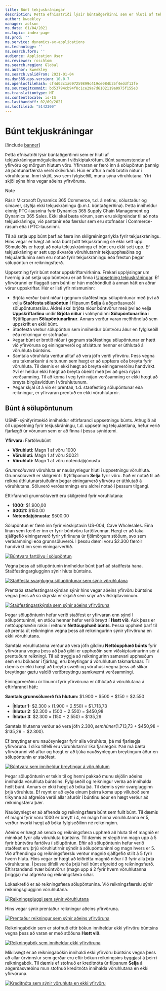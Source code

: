 ```yaml
---
title: Búnt tekjuskráningar
description: Þetta efnisatriði lýsir búntaðgerðinni sem er hluti af tekjuskráningarmöguleikanum í viðskiptakröfum. Búnt samanstendur af yfirvöru og mörgum hlutum vöru.
author: kweekley
manager: aolson
ms.date: 01/04/2021
ms.topic: index-page
ms.prod: ''
ms.service: dynamics-ax-applications
ms.technology: ''
ms.search.form: ''
audience: Application User
ms.reviewer: roschlom
ms.search.region: Global
ms.author: kweekley
ms.search.validFrom: 2021-01-04
ms.dyn365.ops.version: 10.0.7
ms.openlocfilehash: cf4d03c1a697259899c419ce084b35f4eddf13fe
ms.sourcegitcommit: bd53794cb94f8c1ce29a7d6102119a0975f155e3
ms.translationtype: HT
ms.contentlocale: is-IS
ms.lasthandoff: 02/09/2021
ms.locfileid: "5142300"
---
```

# <a name="revenue-recognition-bundles"></a>Búnt tekjuskráningar

[!include [banner](../includes/banner.md)]

Þetta efnisatriði lýsir búntaðgerðinni sem er hluti af tekjuskráningarmöguleikanum í viðskiptakröfum. Búnt samanstendur af yfirvöru og mörgum hlutum vöru. Yfirvaran er færð inn á sölupöntun þannig að pöntunarfærsla verði skilvirkari. Hún er aftur á móti brotin niður í vöruhlutana. Innri skjöl, svo sem fylgiseðill, munu sýna vöruhlutana. Ytri skjöl sýna hins vegar aðeins yfirvöruna.

> [!NOTE]
> Rásir Microsoft Dynamics 365 Commerce, t.d. á netinu, sölustaður og símaver, styðja ekki tekjuskráningu (þ.m.t. búntaðgerðina). Þetta inniheldur einnig PTC-lausnina fyrir Dynamics 365 Supply Chain Management og Dynamics 365 Sales. Ekki skal bæta vörum, sem eru skilgreindar til að nota tekjuskráningu, við pantanir eða færslur sem eru stofnaðar í Commerce-rásum eða í PTC-lausninni.

Til að setja upp búnt þarf að færa inn skilgreiningarlykla fyrir tekjuskráningu. Hins vegar er hægt að nota búnt þótt tekjuskráning sé ekki sett upp. Sömuleiðis er hægt að nota tekjuskráningu ef búnt eru ekki sett upp. Ef tekjuskráning er sett upp ákvarða vöruhlutarnir tekjuupphæðina og tekjuáætlunina sem eru notuð fyrir tekjuskráningu eða frestun þegar sölupöntun er reikningsfærð.

Uppsetning fyrir búnt notar uppskriftarvirknina. Frekari upplýsingar um hvernig á að setja upp búntvöru er að finna í [Uppsetning tekjuskráningar](revenue-recognition-setup.md). Ef yfirvörunni er flaggað sem búnti er hún meðhöndluð á annan hátt en aðrar vörur uppskriftar. Hér er listi yfir mismuninn:

- Brjóta verður búnt niður í gegnum staðfestingu sölupöntunar með því að velja **Staðfesta sölupöntun** í flipanum **Selja** á aðgerðasvæði sölupöntunarsíðu. Aldrei skal brjóta niður búntvörur með því að velja **Uppskriftarlínu** undir **Brjóta niður** í valmyndinni **Sölupöntunarlína** í flýtiflipanum **Sölupöntunarlínur**. Annars verður varan meðhöndluð sem uppskrift en ekki búnt.
- Staðfesta verður sölupöntun sem inniheldur búntvöru áður en fylgiseðill eða reikningur er stofnaður.
- Þegar búnt er brotið niður í gegnum staðfestingu sölupöntunar er hætt við yfirvöruna og einingarverði og afsláttum hennar er úthlutað á vöruhluta búntsins.
- Samtala vöruhluta verður alltaf að vera jöfn verði yfirvöru. Þess vegna eru takmarkanir á reitunum sem hægt er að uppfæra eða breyta fyrir vöruhluta. Til dæmis er ekki hægt að breyta einingarverðinu handvirkt. Því er heldur ekki hægt að breyta óbeint með því að gera nýjan verðsamning. Til að koma í veg fyrir nýjan verðsamning er ekki hægt að breyta birgðavíddum í vöruhlutunum.
- Þegar skjal út á við er prentað, t.d. staðfesting sölupöntunar eða reikningur, er yfirvaran prentuð en ekki vöruhlutarnir.

## <a name="bundles-on-sales-orders"></a>Búnt á sölupöntunum

USMF-sýnifyrirtækið inniheldur eftirfarandi uppsetningu búnts. Athugið að öll uppsetning fyrir tekjuskráningu, t.d. uppsetning tekjuáætlana, hefur verið fjarlægð úr vörunum sem er að finna í þessu sýnidæmi.

**Yfirvara:** Fartölvubúnt

- **Vöruhluti:** Magn 1 af vöru 1000
- **Vöruhluti:** Magn 1 af vöru S0021
- **Vöruhluti:** Magn 1 af vöru notendaþjónustu

*Grunnsöluverð* vöruhluta er nauðsynlegur hluti í uppsetningu vöruhluta. Grunnsöluverð er skilgreint í flýtiflipanum **Selja** fyrir vöru. Það er notað til að reikna úthlutunarstuðulinn þegar einingarverð yfirvöru er úthlutað á vöruhlutana. Söluverð verðsamnings eru aldrei notað í þessum tilgangi.

Eftirfarandi grunnsöluverð eru skilgreind fyrir vöruhlutana:

- **1000:** $1.900,00
- **S0021:** $150.00
- **Notendaþjónusta:** $500.00

Sölupöntun er færð inn fyrir viðskiptavin US-004, Cave Wholesales. Eina línan sem færð er inn er fyrir búntvöru fartölvunnar. Hægt er að taka sjálfgefið einingarverð fyrir yfirlínuna úr fjölmörgum stöðum, svo sem verðsamningi eða grunnsöluverði. Í þessu dæmi voru $2.300 færðir handvirkt inn sem einingarverðið.

[![Búntvara fartölvu í sölupöntun](./media/bundle-01.png)](./media/bundle-01.png)

Vegna þess að sölupöntunin inniheldur búnt þarf að staðfesta hana. Staðfestingarglugginn sýnir hluta búntsins.

[![Staðfesta svarglugga sölupöntunar sem sýnir vöruhlutana](./media/bundle-02.png)](./media/bundle-02.png)

Prentaða staðfestingarskýrslan sýnir hins vegar aðeins yfirvöru búntsins vegna þess að sú skýrsla er skjalið sem snýr að viðskiptavininum.

[![Staðfestingarskýrsla sem sýnir aðeins yfirvöruna](./media/bundle-03.png)](./media/bundle-03.png)

Þegar sölupöntunin hefur verið staðfest er yfirvaran enn sýnd í sölupöntuninni, en stöðu hennar hefur verið breytt í **Hætt við**. Auk þess er nettóupphæðin rakin í reitnum **Nettóupphæð búnts**. Þessa upphæð þarf til að prenta út reikninginn vegna þess að reikningurinn sýnir yfirvöruna en ekki vöruhlutana.

Samtala vöruhlutanna verður að vera jöfn gildinu **Nettóupphæð búnts** fyrir yfirvöruna vegna þess að það gildi er upphæðin sem viðskiptavinurinn sér á prentuðum reikningi. Til að tryggja að reikningurinn samsvari upphæðum sem eru bókaðar í fjárhag, eru breytingar á vöruhlutum takmarkaðar. Til dæmis er ekki hægt að breyta svæði og vöruhúsi vegna þess að slíkar breytingar gætu valdið verðbreytingu samkvæmt verðsamningi.

Einingarverðinu úr línunni fyrir yfirvöruna er úthlutað á vöruhlutana á eftirfarandi hátt:

**Samtals grunnsöluverð frá hlutum:** $1.900 + $500 + $150 = $2.550

- **Íhlutur 1:** $2.300 × (1.900 ÷ 2.550) = $1.713,73
- **Íhlutur 2:** $2.300 × (500 ÷ 2.550) = $450,98
- **Íhlutur 3:** $2.300 × (150 ÷ 2.550) = $135,29

Samtala hlutanna verður að vera jöfn $2.300, sem hún er ($1.713,73 + $450,98 + $135,29 = $2.300).

Ef breytingar eru nauðsynlegar fyrir alla vöruhluta, þá má fjarlægja yfirvöruna. Í slíku tilfelli eru vöruhlutarnir líka fjarlægðir. Það má bæta yfirvörunni við aftur og hægt er að ljúka nauðsynlegum breytingum áður en sölupöntunin er staðfest.

[![Búntvara sem inniheldur breytingar á vöruhlutum](./media/bundle-04.png)](./media/bundle-04.png)

Þegar sölupöntunin er tekin til og henni pakkað munu skjölin aðeins innihalda vöruhluta búntsins. Fylgiseðill og reikningur verða að innihalda heilt búnt. Annars er ekki hægt að bóka þá. Til dæmis sýnir svarglugginn þrjá vöruhluta. Ef reynt er að eyða einum þeirra koma upp villuboð sem tilkynna að afgreiða verði allar afurðir í búntinu áður en hægt verður að reikningsfæra þær.

Nauðsynlegt er að afhenda og reikningsfæra búnt sem fullt búnt. Til dæmis ef magni fyrir vöru 1000 er breytt í 4, en magn hinna vöruhlutanna er 5, verður hvorki hægt að bóka fylgiseðilinn né reikninginn.

Aðeins er hægt að senda og reikningsfæra upphæð að hluta til ef magnið er minnkað fyrir alla vöruhluta búntsins. Til dæmis er slegið inn magn upp á 5 fyrir búntvöru fartölvu í sölupöntun. Eftir að sölupöntunin hefur verið staðfest eru þrjú vöruhlutirnir sýndir á sölupöntuninni og magn hvers er 5. Við afhendingu og reikningsfærslu verður magnið sjálfgefið stillt á 5 fyrir hvern hluta. Hins vegar er hægt að leiðrétta magnið niður í 3 fyrir alla þrjá vöruhlutana. Í þessu tilfelli verða þrjú heil búnt afgreidd og reikningsfærð. Eftirstandandi tvær búntvörur (magn upp á 2 fyrir hvern vöruhlutanna þriggja) má afgreiða og reikningsfæra síðar.

Lokaskrefið er að reikningsfæra sölupöntunina. Við reikningsfærslu sýnir reikningsglugginn vöruhlutana.

[![Reikningsgluggi sem sýnir vöruhlutana](./media/bundle-06.png)](./media/bundle-06.png)

Hins vegar sýnir prentaður reikningur aðeins yfirvöruna.
 
[![Prentaður reikningur sem sýnir aðeins yfirvöruna](./media/bundle-07.png)](./media/bundle-07.png)

Reikningabókin sem er stofnuð eftir bókun inniheldur ekki yfirvöru búntsins vegna þess að varan er með stöðuna **Hætt við**.

[![Reikningabók sem inniheldur ekki yfirvöruna](./media/bundle-08.png)](./media/bundle-08.png)

Mikilvægt er að reikningabókin innihaldi ekki yfirvöru búntsins vegna þess að allar úrvinnslur sem gerðar eru eftir bókun reikningsins byggjast á þeirri reikningabók. Til dæmis ef stofnuð er kreditnóta úr flipanum **Selja** á aðgerðasvæðinu mun stofnuð kreditnóta innihalda vöruhlutana en ekki yfirvöruna.

[![Kreditnóta sem sýnir vöruhluta en ekki yfirvöru](./media/bundle-09.png)](./media/bundle-09.png)
